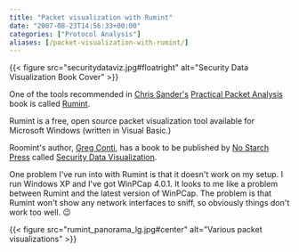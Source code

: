 ```yaml
---
title: "Packet visualization with Rumint"
date: "2007-08-23T14:56:33+00:00"
categories: ["Protocol Analysis"]
aliases: [/packet-visualization-with-rumint/]
---
```


{{< figure src="securitydataviz.jpg#floatright" alt="Security Data Visualization Book Cover" >}}

One of the tools recommended in [Chris Sander's](http://www.chrissanders.org/) [Practical Packet Analysis](https://www.nostarch.com/packet2.htm) book is called [Rumint](http://www.rumint.org/).

Rumint is a free, open source packet visualization tool available for Microsoft Windows (written in Visual Basic.)

Roomint's author, [Greg Conti](http://www.rumint.org/gregconti/), has a book to be published by [No Starch Press](http://nostarch.com/) called [Security Data Visualization](http://nostarch.com/securityvisualization.htm).

One problem I've run into with Rumint is that it doesn't work on my setup. I run Windows XP and I've got WinPCap 4.0.1. It looks to me like a problem between Rumint and the latest version of WinPCap. The problem is that Rumint won't show any network interfaces to sniff, so obviously things don't work too well. :wink:

{{< figure src="rumint_panorama_lg.jpg#center" alt="Various packet visualizations" >}}
